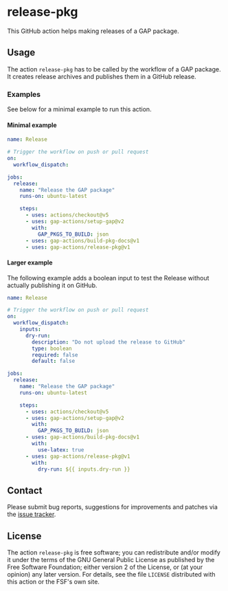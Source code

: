 # release-pkg

This GitHub action helps making releases of a GAP package.

## Usage

The action `release-pkg` has to be called by the workflow of a GAP
package.
It creates release archives and publishes them in a GitHub release.


### Examples

See below for a minimal example to run this action.

#### Minimal example
```yaml
name: Release

# Trigger the workflow on push or pull request
on:
  workflow_dispatch:

jobs:
  release:
    name: "Release the GAP package"
    runs-on: ubuntu-latest

    steps:
      - uses: actions/checkout@v5
      - uses: gap-actions/setup-gap@v2
        with:
          GAP_PKGS_TO_BUILD: json
      - uses: gap-actions/build-pkg-docs@v1
      - uses: gap-actions/release-pkg@v1
```

#### Larger example

The following example adds a boolean input to test the Release without actually publishing it on GitHub.
```yaml
name: Release

# Trigger the workflow on push or pull request
on:
  workflow_dispatch:
    inputs:
      dry-run:
        description: "Do not upload the release to GitHub"
        type: boolean
        required: false
        default: false

jobs:
  release:
    name: "Release the GAP package"
    runs-on: ubuntu-latest

    steps:
      - uses: actions/checkout@v5
      - uses: gap-actions/setup-gap@v2
        with:
          GAP_PKGS_TO_BUILD: json
      - uses: gap-actions/build-pkg-docs@v1
        with:
          use-latex: true
      - uses: gap-actions/release-pkg@v1
        with:
          dry-run: ${{ inputs.dry-run }}
```

## Contact
Please submit bug reports, suggestions for improvements and patches via
the [issue tracker](https://github.com/gap-actions/release-pkg/issues).

## License
The action `release-pkg` is free software; you can redistribute
and/or modify it under the terms of the GNU General Public License as published
by the Free Software Foundation; either version 2 of the License, or (at your
opinion) any later version. For details, see the file `LICENSE` distributed
with this action or the FSF's own site.
